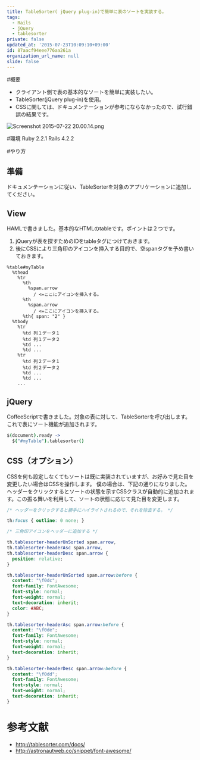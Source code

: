 ```yaml
---
title: TableSorter( jQuery plug-in)で簡単に表のソートを実装する。
tags:
  - Rails
  - jQuery
  - tablesorter
private: false
updated_at: '2015-07-23T10:09:10+09:00'
id: 87aacf94eee776aa261a
organization_url_name: null
slide: false
---
```

#概要
- クライアント側で表の基本的なソートを簡単に実装したい。
- TableSorter(jQuery plug-in)を使用。
- CSSに関しては、ドキュメンテーションが参考にならなかったので、試行錯誤の結果です。

![Screenshot 2015-07-22 20.00.14.png](https://qiita-image-store.s3.amazonaws.com/0/82804/d3e7bcfc-33b8-7842-f818-b36fd022aa61.png)

#環境
Ruby 2.2.1
Rails 4.2.2

#やり方

## 準備
ドキュメンテーションに従い、TableSorterを対象のアプリケーションに追加してください。

## View
HAMLで書きました。基本的なHTMLのtableです。ポイントは２つです。
1. jQueryが表を探すためのIDをtableタグにつけておきます。
2. 後にCSSにより三角印のアイコンを挿入する目的で、空spanタグを予め書いておきます。

```haml
%table#myTable
  %thead
    %tr
      %th
        %span.arrow
          / <=ここにアイコンを挿入する。
      %th
        %span.arrow
          / <=ここにアイコンを挿入する。
      %th{ span: "2" }
  %tbody
    %tr
      %td 列１データ１
      %td 列１データ２
      %td ...
      %td ...
    %tr
      %td 列２データ１
      %td 列２データ２
      %td ...
      %td ...
    ...
```

## jQuery
CoffeeScriptで書きました。対象の表に対して、TableSorterを呼び出します。これで表にソート機能が追加されます。

```coffeescript
$(document).ready ->
  $("#myTable").tablesorter()
```

## CSS（オプション）

CSSを何も設定しなくてもソートは既に実装されていますが、お好みで見た目を変更したい場合はCSSを操作します。
僕の場合は、下記の通りになりました。ヘッダーをクリックするとソートの状態を示すCSSクラスが自動的に追加されます。この振る舞いを利用して、ソートの状態に応じて見た目を変更します。

```css
/* ヘッダーをクリックすると勝手にハイライトされるので、それを除去する。 */

th:focus { outline: 0 none; }

/* 三角印アイコンをヘッダーに追加する */

th.tablesorter-headerUnSorted span.arrow,
th.tablesorter-headerAsc span.arrow,
th.tablesorter-headerDesc span.arrow {
  position: relative;
}

th.tablesorter-headerUnSorted span.arrow:before {
  content: "\f0dc";
  font-family: FontAwesome;
  font-style: normal;
  font-weight: normal;
  text-decoration: inherit;
  color: #ABC;
}

th.tablesorter-headerAsc span.arrow:before {
  content: "\f0de";
  font-family: FontAwesome;
  font-style: normal;
  font-weight: normal;
  text-decoration: inherit;
}

th.tablesorter-headerDesc span.arrow:before {
  content: "\f0dd";
  font-family: FontAwesome;
  font-style: normal;
  font-weight: normal;
  text-decoration: inherit;
}
```

# 参考文献
- http://tablesorter.com/docs/
- http://astronautweb.co/snippet/font-awesome/
